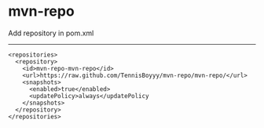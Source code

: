 # mvn-repo

Add repository in pom.xml
______
```
<repositories>
  <repository>
    <id>mvn-repo-mvn-repo</id>
    <url>https://raw.github.com/TennisBoyyy/mvn-repo/mvn-repo/</url>
    <snapshots>
      <enabled>true</enabled>
      <updatePolicy>always</updatePolicy      
    </snapshots>
  </repository>
</repositories>
```

